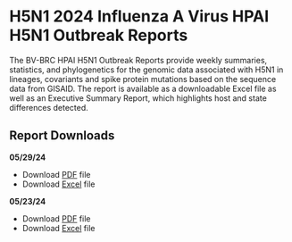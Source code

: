 # H5N1 2024 Influenza A Virus HPAI H5N1 Outbreak Reports

The BV-BRC HPAI H5N1 Outbreak Reports provide weekly summaries, statistics, and phylogenetics for the genomic data associated with H5N1 in  lineages, covariants and spike protein mutations based on the sequence data from GISAID. The report is available as a downloadable Excel file as well as an Executive Summary Report, which highlights host and state differences detected.
## Report Downloads

**05/29/24**
- Download [PDF](https://www.bv-brc.org/docs/downloads/sars-cov-2-emerging-variants-reports/pdf/BV-BRC-SARS-CoV-2-Emerging-Variant-Report-20230117.pdf) file
- Download [Excel](https://www.bv-brc.org/docs/downloads/sars-cov-2-emerging-variants-reports/excel/BV-BRC-SARS-CoV-2-Emerging-Variant-Report-20230117.xlsx) file

**05/23/24**
- Download [PDF](https://www.bv-brc.org/docs/downloads/sars-cov-2-emerging-variants-reports/pdf/BV-BRC-SARS-CoV-2-Emerging-Variant-Report-20230110.pdf) file
- Download [Excel](https://www.bv-brc.org/docs/downloads/sars-cov-2-emerging-variants-reports/excel/BV-BRC-SARS-CoV-2-Emerging-Variant-Report-20230110.xlsx) file
